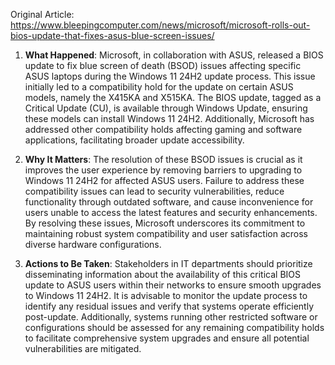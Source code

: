 Original Article: https://www.bleepingcomputer.com/news/microsoft/microsoft-rolls-out-bios-update-that-fixes-asus-blue-screen-issues/

1) **What Happened**: Microsoft, in collaboration with ASUS, released a BIOS update to fix blue screen of death (BSOD) issues affecting specific ASUS laptops during the Windows 11 24H2 update process. This issue initially led to a compatibility hold for the update on certain ASUS models, namely the X415KA and X515KA. The BIOS update, tagged as a Critical Update (CU), is available through Windows Update, ensuring these models can install Windows 11 24H2. Additionally, Microsoft has addressed other compatibility holds affecting gaming and software applications, facilitating broader update accessibility.

2) **Why It Matters**: The resolution of these BSOD issues is crucial as it improves the user experience by removing barriers to upgrading to Windows 11 24H2 for affected ASUS users. Failure to address these compatibility issues can lead to security vulnerabilities, reduce functionality through outdated software, and cause inconvenience for users unable to access the latest features and security enhancements. By resolving these issues, Microsoft underscores its commitment to maintaining robust system compatibility and user satisfaction across diverse hardware configurations.

3) **Actions to Be Taken**: Stakeholders in IT departments should prioritize disseminating information about the availability of this critical BIOS update to ASUS users within their networks to ensure smooth upgrades to Windows 11 24H2. It is advisable to monitor the update process to identify any residual issues and verify that systems operate efficiently post-update. Additionally, systems running other restricted software or configurations should be assessed for any remaining compatibility holds to facilitate comprehensive system upgrades and ensure all potential vulnerabilities are mitigated.